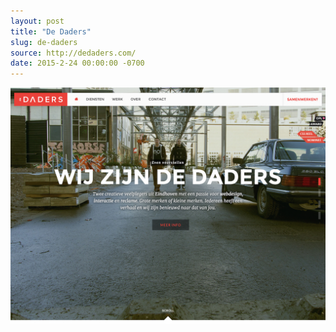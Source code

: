 ```yaml
---
layout: post
title: "De Daders"
slug: de-daders
source: http://dedaders.com/
date: 2015-2-24 00:00:00 -0700
---
```


<img src="/assets/img/screenshots/de-daders.jpg">
